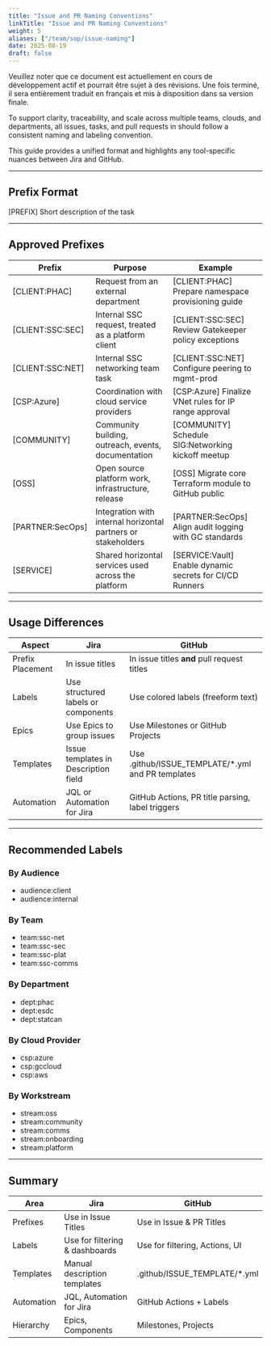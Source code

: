 ```yaml
---
title: "Issue and PR Naming Conventions"
linkTitle: "Issue and PR Naming Conventions"
weight: 5
aliases: ["/team/sop/issue-naming"]
date: 2025-08-19
draft: false
---
```


<gcds-alert alert-role="danger" container="full" heading="Avis de traduction" hide-close-btn="true" hide-role-icon="false" is-fixed="false" class="hydrated mb-400">
<gcds-text>Veuillez noter que ce document est actuellement en cours de développement actif et pourrait être sujet à des révisions. Une fois terminé, il sera entièrement traduit en français et mis à disposition dans sa version finale.</gcds-text>
</gcds-alert>

To support clarity, traceability, and scale across multiple teams, clouds, and departments, all issues, tasks, and pull requests in should follow a consistent naming and labeling convention.

This guide provides a unified format and highlights any tool-specific nuances between Jira and GitHub.

---

## Prefix Format

[PREFIX] Short description of the task

---

## Approved Prefixes

| Prefix               | Purpose                                                        | Example                                                  |
|----------------------|----------------------------------------------------------------|----------------------------------------------------------|
| [CLIENT:PHAC]        | Request from an external department                            | [CLIENT:PHAC] Prepare namespace provisioning guide       |
| [CLIENT:SSC:SEC]     | Internal SSC request, treated as a platform client             | [CLIENT:SSC:SEC] Review Gatekeeper policy exceptions     |
| [CLIENT:SSC:NET]     | Internal SSC networking team task                              | [CLIENT:SSC:NET] Configure peering to mgmt-prod          |
| [CSP:Azure]          | Coordination with cloud service providers                      | [CSP:Azure] Finalize VNet rules for IP range approval    |
| [COMMUNITY]          | Community building, outreach, events, documentation            | [COMMUNITY] Schedule SIG:Networking kickoff meetup       |
| [OSS]                | Open source platform work, infrastructure, release             | [OSS] Migrate core Terraform module to GitHub public     |
| [PARTNER:SecOps]     | Integration with internal horizontal partners or stakeholders  | [PARTNER:SecOps] Align audit logging with GC standards   |
| [SERVICE]            | Shared horizontal services used across the platform            | [SERVICE:Vault] Enable dynamic secrets for CI/CD Runners |

---

## Usage Differences

| Aspect            | Jira                                   | GitHub                                              |
|-------------------|----------------------------------------|-----------------------------------------------------|
| Prefix Placement  | In issue titles                        | In issue titles **and** pull request titles         |
| Labels            | Use structured labels or components    | Use colored labels (freeform text)                  |
| Epics             | Use Epics to group issues              | Use Milestones or GitHub Projects                   |
| Templates         | Issue templates in Description field   | Use .github/ISSUE_TEMPLATE/*.yml and PR templates   |
| Automation        | JQL or Automation for Jira             | GitHub Actions, PR title parsing, label triggers    |

---

## Recommended Labels

### By Audience

- audience:client
- audience:internal

### By Team

- team:ssc-net
- team:ssc-sec
- team:ssc-plat
- team:ssc-comms

### By Department

- dept:phac
- dept:esdc
- dept:statcan

### By Cloud Provider

- csp:azure
- csp:gccloud
- csp:aws

### By Workstream

- stream:oss
- stream:community
- stream:comms
- stream:onboarding
- stream:platform

---

## Summary

| Area        | Jira                           | GitHub                         |
|-------------|--------------------------------|--------------------------------|
| Prefixes    | Use in Issue Titles            | Use in Issue & PR Titles       |
| Labels      | Use for filtering & dashboards | Use for filtering, Actions, UI |
| Templates   | Manual description templates   | .github/ISSUE_TEMPLATE/*.yml   |
| Automation  | JQL, Automation for Jira       | GitHub Actions + Labels        |
| Hierarchy   | Epics, Components              | Milestones, Projects           |
